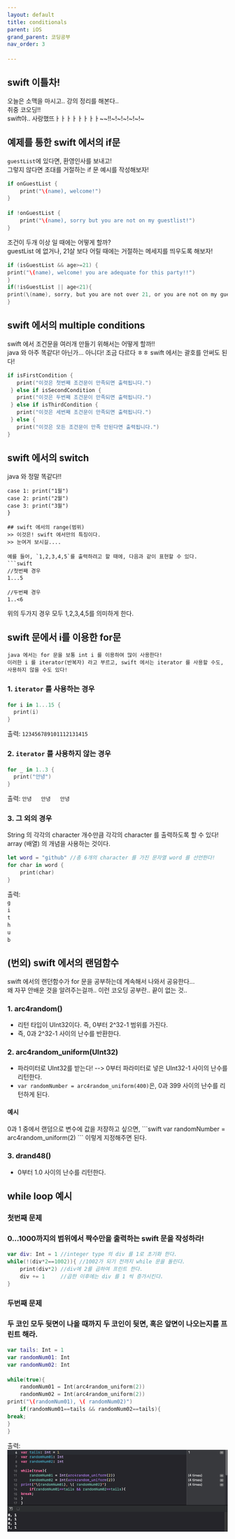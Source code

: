 ```yaml
---
layout: default
title: conditionals 
parent: iOS
grand_parent: 코딩공부
nav_order: 3

---  
```


## swift 이틀차!  
오늘은 소맥을 마시고.. 강의 정리를 해본다..  
취중 코오딩!!  
swift야.. 사랑했뜨ㅏㅏㅏㅏㅏㅏㅏㅏ~~!!~!~!~!~!~!~  


## 예제를 통한 swift 에서의 if문  
`guestList`에 있다면, 환영인사를 보내고!  
그렇지 않다면 초대를 거절하는 if 문 예시를 작성해보자!  

```swift
if onGuestList {
    print("\(name), welcome!")
}

if !onGuestList {
    print("\(name), sorry but you are not on my guestlist!")
}
```
  
조건이 두개 이상 일 때에는 어떻게 할까?  
guestList 에 없거나, 21살 보다 어릴 때에는 거절하는 메세지를 띄우도록 해보자!  

```swift 
if (isGuestList && age>=21) {
print("\(name), welcome! you are adequate for this party!!")
}
if(!isGuestList || age<21){
print(\(name), sorry, but you are not over 21, or you are not on my guest list. ")
}
```
  
## swift 에서의 multiple conditions  
swift 에서 조건문을 여러개 만들기 위해서는 어떻게 할까!!  
java 와 아주 똑같다! 아닌가... 아니다! 조금 다르다 ㅎㅎ swift 에서는 괄호를 안써도 된다!  

```swift 
if isFirstCondition {
   print("이것은 첫번째 조건문이 만족되면 출력됩니다.")
 } else if isSecondCondition {
   print("이것은 두번째 조건문이 만족되면 출력됩니다.")
 } else if isThirdCondition {
   print("이것은 세번째 조건문이 만족되면 출력됩니다.")
 } else {
   print("이것은 모든 조건문이 만족 안된다면 출력됩니다.")
}
```
  
## swift 에서의 switch  
java 와 정말 똑같다!!  

```switch month {
case 1: print("1월")
case 2: print("2월")
case 3: print("3월")
}

## swift 에서의 range(범위)  
>> 이것은! swift 에서만의 특징이다.  
>> 눈여겨 보시길....  

예를 들어, `1,2,3,4,5`를 출력하려고 할 때에, 다음과 같이 표현할 수 있다. 
```swift
//첫번째 경우 
1...5 

//두번째 경우
1..<6
```
  
위의 두가지 경우 모두 1,2,3,4,5를 의미하게 한다.  
  
    
    
## swift 문에서 i를 이용한 for문  
    java 에서는 for 문을 보통 int i 를 이용하여 많이 사용한다!  
    이러한 i 를 iterator(반복자) 라고 부르고, swift 에서는 iterator 를 사용할 수도, 사용하지 않을 수도 있다!  

### 1. `iterator` 를 사용하는 경우  

```swift
for i in 1...15 {
  print(i)
}
```
출력: `123456789101112131415`  
  
### 2. `iterator` 를 사용하지 **않는** 경우  

```swift
for _ in 1..3 {
  print("안녕")
}
``` 

출력: `안녕  
안녕  
안녕`  
  
### 3. 그 외의 경우  
String 의 각각의 character 개수만큼 각각의 character 를 출력하도록 할 수 있다!  
array (배열) 의 개념을 사용하는 것이다.  

```swift
let word = "github" //총 6개의 character 를 가진 문자열 word 를 선언한다!  
for char in word {
    print(char)
}
```

출력:  
`g`  
`i`  
`t`  
`h`  
`u`  
`b`  
  
## (번외) swift 에서의 랜덤함수  
swift 에서의 랜던함수가 for 문을 공부하는데 계속해서 나와서 공유한다...  
왜 자꾸 안배운 것을 알려주는걸까.. 이런 코오딩 공부란.. 끝이 없는 것..  
   
### 1. **arc4random()**  
  - 리턴 타입이 UInt32이다. 즉, 0부터 2^32-1 범위를 가진다.  
  - 즉, 0과 2^32-1 사이의 난수를 반환한다.  
  
### 2. **arc4random_uniform(UInt32)**  
  - 파라미터로 UInt32를 받는다! --> 0부터 파라미터로 넣은 UInt32-1 사이의 난수를 리턴한다.  
  - `var randomNumber = arc4random_uniform(400)`은, 0과 399 사이의 난수를 리턴하게 된다.  
    
  #### 예시  
  <div class="code-example" markdown="1">  
  0과 1 중에서 랜덤으로 변수에 값을 저장하고 싶으면, 
  ```swift
  var randomNumber = arc4random_uniform(2)
  ```
  이렇게 지정해주면 된다.  
  </div>

### 3. **drand48()**  
  - 0부터 1.0 사이의 난수를 리턴한다.  

  
## while loop 예시  

<div class="code-example" markdown="1">  

### 첫번째 문제  
### 0...1000까지의 범위에서 짝수만을 출력하는 swift 문을 작성하라!  

```swift 
var div: Int = 1 //integer type 의 div 를 1로 초기화 한다.  
while(!(div*2==1002)){ //1002가 되기 전까지 while 문을 돌린다.  
    print(div*2) //div에 2를 곱하여 프린트 한다. 
    div += 1     //곱한 이후에는 div 를 1 씩 증가시킨다.  
}
```

</div>
  
<div class="code-example" markdown="1">  
  
### 두번째 문제
### 두 코인 모두 뒷면이 나올 때까지 두 코인이 뒷면, 혹은 앞면이 나오는지를 프린트 해라.  

```swift 
var tails: Int = 1
var randomNum01: Int
var randomNum02: Int

while(true){
    randomNum01 = Int(arc4random_uniform(2))
    randomNum02 = Int(arc4random_uniform(2))
print("\(randomNum01), \( randomNum02)")
    if(randomNum01==tails && randomNum02==tails){
break;
}
}
```

출력:
<img src= "./ios-03.png">

</div>










